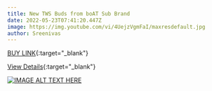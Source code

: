 ```yaml
---
title: New TWS Buds from boAT Sub Brand
date: 2022-05-23T07:41:20.447Z
image: https://img.youtube.com/vi/4UejzVgmFaI/maxresdefault.jpg
author: Sreenivas
---
```

[BUY LINK](https://ekaro.in/enkr20220523s11147205){:target="_blank"}


[View Details](https://ekaro.in/enkr20220523s11147205){:target="_blank"}

[![IMAGE ALT TEXT HERE](https://img.youtube.com/vi/4UejzVgmFaI/maxresdefault.jpg)](https://dailynewz.xyz/video.php?v=4UejzVgmFaI)
